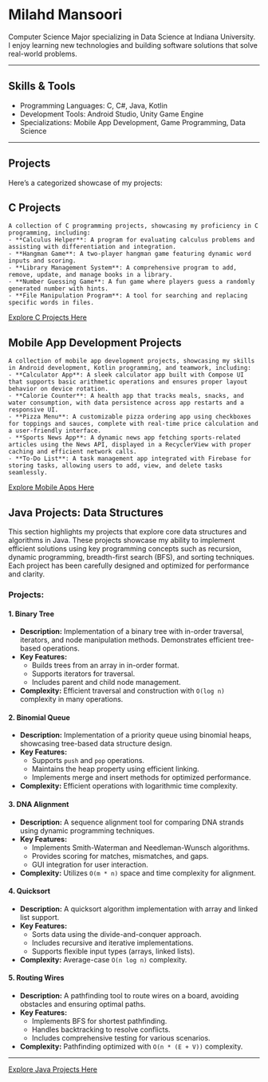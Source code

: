 # Milahd Mansoori  

Computer Science Major specializing in Data Science at Indiana University.  
I enjoy learning new technologies and building software solutions that solve real-world problems.  

---

## Skills & Tools  
- Programming Languages: C, C#, Java, Kotlin  
- Development Tools: Android Studio, Unity Game Engine  
- Specializations: Mobile App Development, Game Programming, Data Science  

---
## Projects
Here’s a categorized showcase of my projects:

## C Projects
    A collection of C programming projects, showcasing my proficiency in C programming, including:
    - **Calculus Helper**: A program for evaluating calculus problems and assisting with differentiation and integration.
    - **Hangman Game**: A two-player hangman game featuring dynamic word inputs and scoring.
    - **Library Management System**: A comprehensive program to add, remove, update, and manage books in a library.
    - **Number Guessing Game**: A fun game where players guess a randomly generated number with hints.
    - **File Manipulation Program**: A tool for searching and replacing specific words in files.

[Explore C Projects Here](https://github.com/milahdm/CProjects)


## Mobile App Development Projects
    A collection of mobile app development projects, showcasing my skills in Android development, Kotlin programming, and teamwork, including:
    - **Calculator App**: A sleek calculator app built with Compose UI that supports basic arithmetic operations and ensures proper layout behavior on device rotation.
    - **Calorie Counter**: A health app that tracks meals, snacks, and water consumption, with data persistence across app restarts and a responsive UI.
    - **Pizza Menu**: A customizable pizza ordering app using checkboxes for toppings and sauces, complete with real-time price calculation and a user-friendly interface.
    - **Sports News App**: A dynamic news app fetching sports-related articles using the News API, displayed in a RecyclerView with proper caching and efficient network calls.
    - **To-Do List**: A task management app integrated with Firebase for storing tasks, allowing users to add, view, and delete tasks seamlessly.

[Explore Mobile Apps Here](https://github.com/milahdm/MobileAppDevelopment)


## Java Projects: Data Structures

This section highlights my projects that explore core data structures and algorithms in Java. These projects showcase my ability to implement efficient solutions using key programming concepts such as recursion, dynamic programming, breadth-first search (BFS), and sorting techniques. Each project has been carefully designed and optimized for performance and clarity.

### Projects:

#### 1. Binary Tree
- **Description:** Implementation of a binary tree with in-order traversal, iterators, and node manipulation methods. Demonstrates efficient tree-based operations.
- **Key Features:**
  - Builds trees from an array in in-order format.
  - Supports iterators for traversal.
  - Includes parent and child node management.
- **Complexity:** Efficient traversal and construction with `O(log n)` complexity in many operations.

#### 2. Binomial Queue
- **Description:** Implementation of a priority queue using binomial heaps, showcasing tree-based data structure design.
- **Key Features:**
  - Supports `push` and `pop` operations.
  - Maintains the heap property using efficient linking.
  - Implements merge and insert methods for optimized performance.
- **Complexity:** Efficient operations with logarithmic time complexity.

#### 3. DNA Alignment
- **Description:** A sequence alignment tool for comparing DNA strands using dynamic programming techniques.
- **Key Features:**
  - Implements Smith-Waterman and Needleman-Wunsch algorithms.
  - Provides scoring for matches, mismatches, and gaps.
  - GUI integration for user interaction.
- **Complexity:** Utilizes `O(m * n)` space and time complexity for alignment.

#### 4. Quicksort
- **Description:** A quicksort algorithm implementation with array and linked list support.
- **Key Features:**
  - Sorts data using the divide-and-conquer approach.
  - Includes recursive and iterative implementations.
  - Supports flexible input types (arrays, linked lists).
- **Complexity:** Average-case `O(n log n)` complexity.

#### 5. Routing Wires
- **Description:** A pathfinding tool to route wires on a board, avoiding obstacles and ensuring optimal paths.
- **Key Features:**
  - Implements BFS for shortest pathfinding.
  - Handles backtracking to resolve conflicts.
  - Includes comprehensive testing for various scenarios.
- **Complexity:** Pathfinding optimized with `O(n * (E + V))` complexity.

---

[Explore Java Projects Here](https://github.com/milahdm/JavaProjects)


